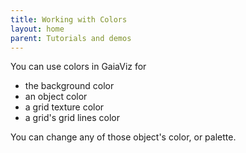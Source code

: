```yaml
---
title: Working with Colors
layout: home
parent: Tutorials and demos
---
```


You can use colors in GaiaViz for
- the background color
- an object color
- a grid texture color
- a grid's grid lines color



You can change any of those object's color, or palette.
